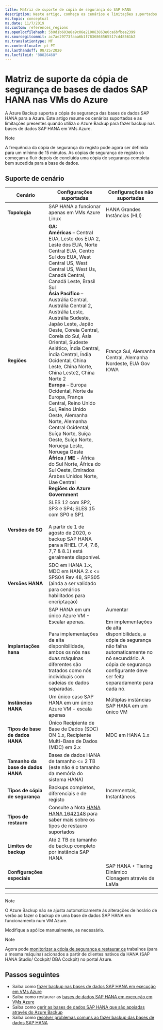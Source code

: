 ```yaml
---
title: Matriz de suporte de cópia de segurança do SAP HANA
description: Neste artigo, conheça os cenários e limitações suportados quando utilizar o backup Azure para fazer backup nas bases de dados SAP HANA em VMs Azure.
ms.topic: conceptual
ms.date: 11/7/2019
ms.custom: references_regions
ms.openlocfilehash: 5b0d1b603e8a9c06e210083863e0ca6bfbee2399
ms.sourcegitcommit: ac7ae29773faaa6b1f7836868565517cd48561b2
ms.translationtype: MT
ms.contentlocale: pt-PT
ms.lasthandoff: 08/25/2020
ms.locfileid: "88826468"
---
```

# <a name="support-matrix-for-backup-of-sap-hana-databases-on-azure-vms"></a>Matriz de suporte da cópia de segurança de bases de dados SAP HANA nas VMs do Azure

A Azure Backup suporta a cópia de segurança das bases de dados SAP HANA para a Azure. Este artigo resume os cenários suportados e as limitações presentes quando utiliza o Azure Backup para fazer backup nas bases de dados SAP HANA em VMs Azure.

> [!NOTE]
> A frequência da cópia de segurança do registo pode agora ser definida para um mínimo de 15 minutos. As cópias de segurança de registo só começam a fluir depois de concluída uma cópia de segurança completa bem sucedida para a base de dados.

## <a name="scenario-support"></a>Suporte de cenário

| **Cenário**               | **Configurações suportadas**                                | **Configurações não suportadas**                              |
| -------------------------- | ------------------------------------------------------------ | ------------------------------------------------------------ |
| **Topologia**               | SAP HANA a funcionar apenas em VMs Azure Linux                    | HANA Grandes Instâncias (HLI)                                   |
| **Regiões**                   | **GA:**<br> **Américas** – Central EUA, Leste dos EUA 2, Leste dos EUA, Norte Central EUA, Centro Sul dos EUA, West Central US, West Central US, West Us, Canadá Central, Canadá Leste, Brasil Sul <br> **Ásia Pacífico** – Austrália Central, Austrália Central 2, Austrália Leste, Austrália Sudeste, Japão Leste, Japão Oeste, Coreia Central, Coreia do Sul, Ásia Oriental, Sudeste Asiático, Índia Central, Índia Central, Índia Ocidental, China Leste, China Norte, China Leste2, China Norte 2 <br> **Europa** – Europa Ocidental, Norte da Europa, França Central, Reino Unido Sul, Reino Unido Oeste, Alemanha Norte, Alemanha Central Ocidental, Suíça Norte, Suíça Oeste, Suíça Norte, Noruega Leste, Noruega Oeste <br> **África / ME** - África do Sul Norte, África do Sul Oeste, Emirados Árabes Unidos Norte, Uae Central  <BR>  **Regiões do Azure Government** | França Sul, Alemanha Central, Alemanha Nordeste, EUA Gov IOWA |
| **Versões de SO**            | SLES 12 com SP2, SP3 e SP4; SLES 15 com SP0 e SP1 <br><br>  A partir de 1 de agosto de 2020, o backup SAP HANA para a RHEL (7.4, 7.6, 7,7 & 8.1) está geralmente disponível.                |                                             |
| **Versões HANA**          | SDC em HANA 1.x, MDC em HANA 2.x <= SPS04 Rev 48, SPS05 (ainda a ser validado para cenários habilitados para encriptação)      |                                                            |
| **Implantações hana**       | SAP HANA em um único Azure VM - Escalar apenas. <br><br> Para implementações de alta disponibilidade, ambos os nós nas duas máquinas diferentes são tratados como nós individuais com cadeias de dados separadas.               | Aumentar <br><br> Em implementações de alta disponibilidade, a cópia de segurança não falha automaticamente no nó secundário. A cópia de segurança configurante deve ser feita separadamente para cada nó.                                           |
| **Instâncias HANA**         | Um único caso SAP HANA em um único Azure VM - escala apenas | Múltiplas instâncias SAP HANA em um único VM                  |
| **Tipos de base de dados HANA**    | Único Recipiente de Base de Dados (SDC) ON 1.x, Recipiente Multi-Base de Dados (MDC) em 2.x | MDC em HANA 1.x                                              |
| **Tamanho da base de dados HANA**     | Bases de dados HANA de tamanho <= 2 TB (este não é o tamanho da memória do sistema HANA)               |                                                              |
| **Tipos de cópia de segurança**           | Backups completos, diferenciais e de registo                          | Incrementais, Instantâneos                                       |
| **Tipos de restauro**          | Consulte a Nota [HANA HANA 1642148](https://launchpad.support.sap.com/#/notes/1642148) para saber mais sobre os tipos de restauro suportados |                                                              |
| **Limites de backup**          | Até 2 TB de tamanho de backup completo por instância SAP HANA         |                                                              |
| **Configurações especiais** |                                                              | SAP HANA + Tiering Dinâmico <br>  Clonagem através de LaMa        |

------

>[!NOTE]
>O Azure Backup não se ajusta automaticamente às alterações de horário de verão ao fazer o backup de uma base de dados SAP HANA em funcionamento num VM Azure.
>
>Modifique a apólice manualmente, se necessário.

> [!NOTE]
> Agora pode [monitorizar a cópia de segurança e restaurar os](./sap-hana-db-manage.md#monitor-manual-backup-jobs-in-the-portal) trabalhos (para a mesma máquina) acionados a partir de clientes nativos da HANA (SAP HANA Studio/ Cockpit/ DBA Cockpit) no portal Azure.

## <a name="next-steps"></a>Passos seguintes

* Saiba como [fazer backup nas bases de dados SAP HANA em execução em VMs Azure](./backup-azure-sap-hana-database.md)
* Saiba como restaurar as [bases de dados SAP HANA em execução em VMs Azure](./sap-hana-db-restore.md)
* Saiba como [gerir as bases de dados SAP HANA que são apoiadas através do Azure Backup](sap-hana-db-manage.md)
* Saiba como [resolver problemas comuns ao fazer backup das bases de dados SAP HANA](./backup-azure-sap-hana-database-troubleshoot.md)
